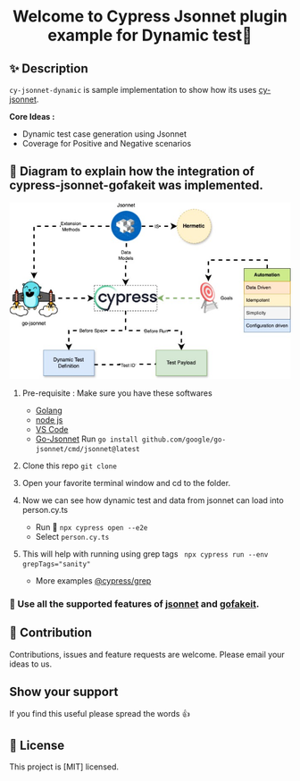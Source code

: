 <h1 align="center">Welcome to Cypress Jsonnet plugin example for Dynamic test👋</h1>

## ✨ Description

`cy-jsonnet-dynamic` is sample implementation to show how its uses [cy-jsonnet](https://www.npmjs.com/package/cy-jsonnet).

**Core Ideas :** 
- Dynamic test case generation using Jsonnet
- Coverage for Positive and Negative scenarios

## 🚀 Diagram to explain how the integration of cypress-jsonnet-gofakeit was implemented.
![Cypress-Jsonnet-Integration](./Cypress-Jsonnet-Integration.jpg)
1. Pre-requisite : Make sure you have these softwares 
   - [Golang](https://go.dev/doc/install)
   - [node js](https://nodejs.org/en/download)
   - [VS Code](https://code.visualstudio.com/download)
   - [Go-Jsonnet](https://github.com/google/go-jsonnet) 
      Run `go install github.com/google/go-jsonnet/cmd/jsonnet@latest`


2. Clone this repo `git clone `
3. Open your favorite terminal window and cd to the folder.
4. Now we can see how dynamic test and data from jsonnet can load into person.cy.ts
   - Run 🏃 `npx cypress open --e2e`
   - Select `person.cy.ts`
5. This will help with running using grep tags
         ` npx cypress run --env grepTags="sanity"`
    - More examples [@cypress/grep](https://www.npmjs.com/package/@cypress/grep)

### 📜 Use all the supported features of [jsonnet](https://jsonnet.org/learning/tutorial.html) and [gofakeit](https://pkg.go.dev/github.com/brianvoe/gofakeit/v7#readme-simple-usage).

## 🤝 Contribution

Contributions, issues and feature requests are welcome. Please email your ideas to us.<br />

## Show your support

If you find this useful please spread the words :thumbsup:

## 📝 License

This project is [MIT] licensed.
